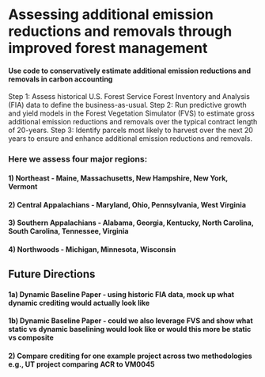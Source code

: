 # Assessing additional emission reductions and removals through improved forest management


#### Use code to conservatively estimate additional emission reductions and removals in carbon accounting 
Step 1: Assess historical U.S. Forest Service Forest Inventory and Analysis (FIA) data to define the business-as-usual.
Step 2: Run predictive growth and yield models in the Forest Vegetation Simulator (FVS) to estimate gross additional emission reductions and removals over the typical contract length of 20-years. 
Step 3: Identify parcels most likely to harvest over the next 20 years to ensure and enhance additional emission reductions and removals.

### Here we assess four major regions:
#### 1) Northeast - Maine, Massachusetts, New Hampshire, New York, Vermont
#### 2) Central Appalachians - Maryland, Ohio, Pennsylvania, West Virginia
#### 3) Southern Appalachians - Alabama, Georgia, Kentucky, North Carolina, South Carolina, Tennessee, Virginia
#### 4) Northwoods - Michigan, Minnesota, Wisconsin


## Future Directions
#### 1a) Dynamic Baseline Paper - using historic FIA data, mock up what dynamic crediting would actually look like
#### 1b) Dynamic Baseline Paper - could we also leverage FVS and show what static vs dynamic baselining would look like or would this more be static vs composite
#### 2) Compare crediting for one example project across two methodologies e.g., UT project comparing ACR to VM0045